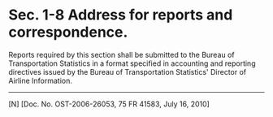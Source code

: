 # Sec. 1-8   Address for reports and correspondence.

Reports required by this section shall be submitted to the Bureau of Transportation Statistics in a format specified in accounting and reporting directives issued by the Bureau of Transportation Statistics' Director of Airline Information.



---

[N] [Doc. No. OST-2006-26053, 75 FR 41583, July 16, 2010]




